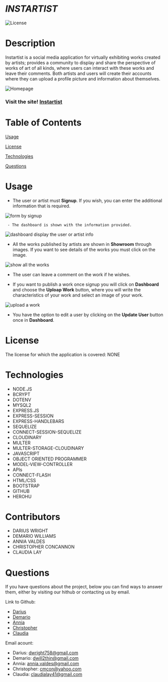 # *INSTARTIST*


![License](https://img.shields.io/badge/License-NONE-grenn.svg)
  

# Description

Instartist is a social media application for virtually exhibiting works created by artists; provides a community to display and share the perspective of works of art of all kinds, where users can interact with these works and leave their comments. Both artists and users will create their accounts where they can upload a profile picture and information about themselves. 


 ![Homepage](./public/images/home-page.jpg)


 ### Visit the site! [Instartist](https://instartist.herokuapp.com/)




# Table of Contents


[Usage](#Usage)

[License](#License)

[Technologies](#Technologies)

[Questions](#Questions)

 

# Usage 
 - The user or artist must **Signup**. If you wish, you can enter the additional information that is required.


  ![form by signup](./public/images/signup.jpg)


     - The dashboard is shown with the information provided.


  ![dashboard display the user or artist info](./public/images/dashboard.jpg)

 
- All the works published by artists are shown in **Showroom** through images. If you want to see details of the works you must click on the image.


![show all the works](./public/images/showroom1.jpg)


- The user can leave a comment on the work if he wishes.

- If you want to publish a work once signup you will click on **Dashboard** and choose the **Uploap Work** button, where you will write the characteristics of your work and select an image of your work.


![upload a work](./public/images/upload-work.jpg)


- You have the option to edit a user by clicking on the **Update User** button once in **Dashboard**.


# License
The license for which the application is covered:
NONE 

# Technologies 
 
- NODE.JS
- BCRYPT
- DOTENV
- MYSQL2
- EXPRESS.JS
- EXPRESS-SESSION
- EXPRESS-HANDLEBARS
- SEQUELIZE
- CONNECT-SESSION-SEQUELIZE
- CLOUDINARY
- MULTER
- MULTER-STORAGE-CLOUDINARY
- JAVASCRIPT
- OBJECT ORIENTED PROGRAMMER
- MODEL-VIEW-CONTROLLER
- APIs
- CONNECT-FLASH
- HTML/CSS
- BOOTSTRAP	
- GITHUB
- HEROHU

    
# Contributors
- DARIUS WRIGHT
- DEMARIO WILLIAMS
- ANNIA VALDES	
- CHRISTOPHER CONCANNON
- CLAUDIA LAY


# Questions

  If you have questions about the project, below you can find ways to answer them, either by visiting our hithub or contacting us by email.
  
  Link to  Github:
  - [Darius](https://github.com/DariusJWright)
  - [Demario](https://github.com/DWill1440)
  - [Annia](https://github.com/avdiaz)
  - [Christopher](https://github.com/christopherConcannon)
  - [Claudia](https://github.com/layc41)

 
  Email acount:
- Darius: [dwright758@gmail.com](mailto:dwright758@gmail.com)
- Demario: [dwill2thin@gmail.com](mailto:dwill2thin@gmail.com)
- Annia: [annia.valdes@gmail.com](mailto:annia.valdes@gmail.com)
- Christopher: [cmcon@yahoo.com](mailto:cmcon@yahoo.com)
- Claudia: [claudialay41@gmail.com](mailto:claudialay41@gmail.com)